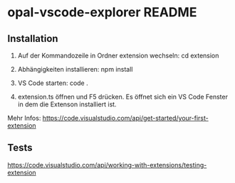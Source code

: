 # opal-vscode-explorer README

## Installation

1. Auf der Kommandozeile in Ordner extension wechseln: 
cd extension

2. Abhängigkeiten installieren:
npm install

3. VS Code starten: 
code .

4. extension.ts öffnen und F5 drücken. Es öffnet sich ein VS Code Fenster in dem die Extenson installiert ist.

Mehr Infos: https://code.visualstudio.com/api/get-started/your-first-extension

## Tests

https://code.visualstudio.com/api/working-with-extensions/testing-extension